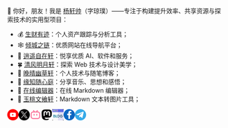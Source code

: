 👋 你好，朋友！我是 [杨轩帅](https://nicejade.bio.link/)（字琼璞）——专注于构建提升效率、共享资源与探索技术的实用型项目：

- 💰 [生财有迹](https://fund.lovejade.cn/)：个人资产跟踪与分析工具；
- 🕸️ [倾城之链](https://site.lovejade.cn/)：优质网站在线导航平台；
- 🐉 [逍遥自在轩](https://niceshare.site/)：悦享优质 AI、软件和服务；
- 🍀 [清风明月轩](https://www.lovejade.cn/)：探索 Web 技术与设计美学；
- 🐬 [晚晴幽草轩](https://www.jeffjade.com/)：个人技术与随笔博客；
- 🪷 [缘知随心庭](https://fine.niceshare.site/)：分享音乐、思想和感悟；
- 🐳 [在线编辑器](https://markdown.lovejade.cn/)：在线 Markdown 编辑器；
- 🍑 [玉桃文飨轩](https://share.lovejade.cn/)：Markdown 文本转图片工具；

<a href="https://www.youtube.com/@MarshalXuan">
  <img align="left" alt="轩帅 | YouTube" width="26px" src="https://github.com/nicejade/nicejade/blob/master/icon/youtube.svg" />
</a>
<a href="https://x.com/MarshalXuan">
  <img align="left" alt="杨琼璞 | Twitter" width="26px" src="https://github.com/nicejade/nicejade/blob/master/icon/twitter.svg" />
</a>
<a href="https://space.bilibili.com/690989854">
  <img align="left" alt="杨轩帅 | 哔哩哔哩" width="26px" src="https://github.com/nicejade/nicejade/blob/master/icon/bilibili.svg" />
</a>
<a href="https://mastodon.social/@nicejade">
  <img align="left" alt="杨琼璞 | Twitter" width="26px" src="https://github.com/nicejade/nicejade/blob/master/icon/mastodon.svg" />
</a>
<a href="https://quickapp.lovejade.cn/?ref=github.com">
  <img align="left" alt="静轩之别苑" width="26px" src="https://github.com/nicejade/nicejade/blob/master/icon/blog.svg" />
</a>
<a href="https://www.facebook.com/nice.jade.yang">
  <img align="left" alt="杨琼璞 | Facebook" width="26px" src="https://github.com/nicejade/nicejade/blob/master/icon/facebook.svg" />
</a>
<a href="https://t.me/nicejade">
  <img align="left" alt="杨琼璞 | 电报" width="26px" src="https://github.com/nicejade/nicejade/blob/master/icon/telegram.svg" />
</a>
